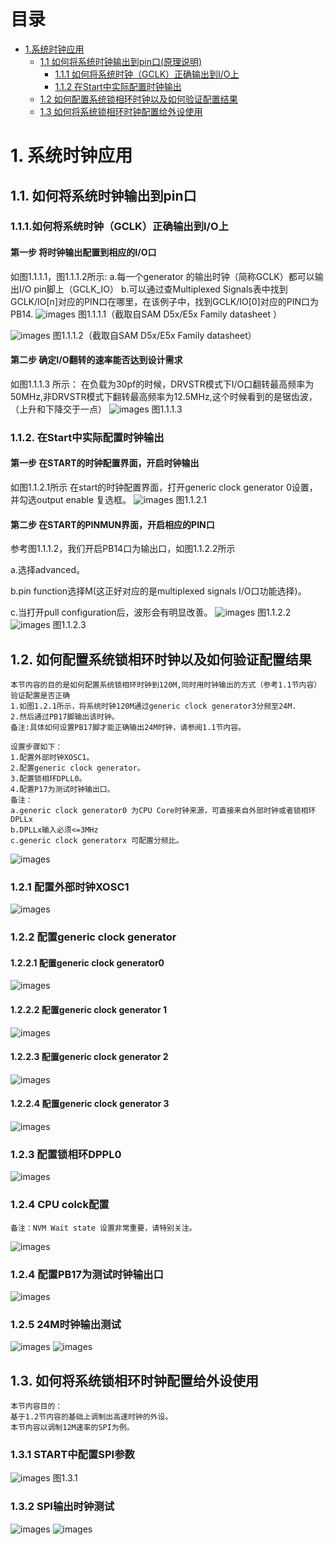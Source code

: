 # 目录
* [1.系统时钟应用](#1-系统时钟应用)
  * [1.1 如何将系统时钟输出到pin口(原理说明)](#11-如何将系统时钟输出到pin口)
    * [1.1.1 如何将系统时钟（GCLK）正确输出到I/O上](#111-如何将系统时钟（GCLK）正确输出到I/O上)
    * [1.1.2 在Start中实际配置时钟输出](#112-在Start中实际配置时钟输出)
  * [1.2 如何配置系统锁相环时钟以及如何验证配置结果](#12-如何配置系统锁相环时钟以及如何验证配置结果)
  * [1.3 如何将系统锁相环时钟配置给外设使用](#13-如何将系统锁相环时钟配置给外设使用)
  


# 1. 系统时钟应用
## 1.1. 如何将系统时钟输出到pin口

### 1.1.1.如何将系统时钟（GCLK）正确输出到I/O上
#### 第一步 将时钟输出配置到相应的I/O口
如图1.1.1.1，图1.1.1.2所示:
a.每一个generator 的输出时钟（简称GCLK）都可以输出I/O pin脚上（GCLK_IO）
b.可以通过查Multiplexed Signals表中找到GCLK/IO[n]对应的PIN口在哪里，在该例子中，找到GCLK/IO[0]对应的PIN口为PB14.
![images](https://github.com/yuchengstudio/SAMD51/blob/master/aplication_note/pictures/sysclock_004.jpg)
图1.1.1.1（截取自SAM D5x/E5x Family datasheet ）

![images](https://github.com/yuchengstudio/SAMD51/blob/master/aplication_note/pictures/sysclock_005.jpg)
图1.1.1.2（截取自SAM D5x/E5x Family datasheet）

#### 第二步 确定I/O翻转的速率能否达到设计需求
如图1.1.1.3 所示：
在负载为30pf的时候，DRVSTR模式下I/O口翻转最高频率为50MHz,非DRVSTR模式下翻转最高频率为12.5MHz,这个时候看到的是锯齿波，（上升和下降交于一点）
![images](https://github.com/yuchengstudio/SAMD51/blob/master/aplication_note/pictures/sysclock_002.jpg)
图1.1.1.3

### 1.1.2. 在Start中实际配置时钟输出
#### 第一步 在START的时钟配置界面，开启时钟输出
如图1.1.2.1所示
在start的时钟配置界面，打开generic clock generator 0设置，并勾选output enable 复选框。
![images](https://github.com/yuchengstudio/SAMD51/blob/master/aplication_note/pictures/sysclock_003.jpg)
图1.1.2.1

#### 第二步 在START的PINMUN界面，开启相应的PIN口
参考图1.1.1.2，我们开启PB14口为输出口，如图1.1.2.2所示 

a.选择advanced。

b.pin function选择M(这正好对应的是multiplexed signals I/O口功能选择)。

c.当打开pull configuration后，波形会有明显改善。
![images](https://github.com/yuchengstudio/SAMD51/blob/master/aplication_note/pictures/sysclock_006.jpg)
图1.1.2.2
![images](https://github.com/yuchengstudio/SAMD51/blob/master/aplication_note/pictures/sysclock_007.jpg)
图1.1.2.3




  
## 1.2. 如何配置系统锁相环时钟以及如何验证配置结果
```
本节内容的目的是如何配置系统锁相环时钟到120M,同时用时钟输出的方式（参考1.1节内容）验证配置是否正确
1.如图1.2.1所示，将系统时钟120M通过generic clock generator3分频至24M.
2.然后通过PB17脚输出该时钟。
备注:具体如何设置PB17脚才能正确输出24M时钟，请参阅1.1节内容。
```
```
设置步骤如下：
1.配置外部时钟XOSC1。
2.配置generic clock generator。
3.配置锁相环DPLL0。
4.配置P17为测试时钟输出口。
备注：
a.generic clock generator0 为CPU Core时钟来源，可直接来自外部时钟或者锁相环DPLLx
b.DPLLx输入必须<=3MHz
c.generic clock generatorx 可配置分频比。
```
![images](https://github.com/yuchengstudio/SAMD51/blob/master/aplication_note/pictures/sysclock_008.jpg)

### 1.2.1 配置外部时钟XOSC1
![images](https://github.com/yuchengstudio/SAMD51/blob/master/aplication_note/pictures/sysclock_009.jpg)

### 1.2.2 配置generic clock generator
#### 1.2.2.1 配置generic clock generator0
![images](https://github.com/yuchengstudio/SAMD51/blob/master/aplication_note/pictures/sysclock_011.jpg)

#### 1.2.2.2 配置generic clock generator 1
![images](https://github.com/yuchengstudio/SAMD51/blob/master/aplication_note/pictures/sysclock_012.jpg)

#### 1.2.2.3 配置generic clock generator 2
![images](https://github.com/yuchengstudio/SAMD51/blob/master/aplication_note/pictures/sysclock_013.jpg)

#### 1.2.2.4 配置generic clock generator 3
![images](https://github.com/yuchengstudio/SAMD51/blob/master/aplication_note/pictures/sysclock_014.jpg)

### 1.2.3 配置锁相环DPPL0
![images](https://github.com/yuchengstudio/SAMD51/blob/master/aplication_note/pictures/sysclock_010.jpg)

### 1.2.4 CPU colck配置
```
备注：NVM Wait state 设置非常重要，请特别关注。
```
![images](https://github.com/yuchengstudio/SAMD51/blob/master/aplication_note/pictures/sysclock_018.jpg)

### 1.2.4 配置PB17为测试时钟输出口
![images](https://github.com/yuchengstudio/SAMD51/blob/master/aplication_note/pictures/sysclock_015.jpg)


### 1.2.5 24M时钟输出测试
![images](https://github.com/yuchengstudio/SAMD51/blob/master/aplication_note/pictures/sysclock_016.jpg)
![images](https://github.com/yuchengstudio/SAMD51/blob/master/aplication_note/pictures/sysclock_017.jpg)


## 1.3. 如何将系统锁相环时钟配置给外设使用
```
本节内容目的：
基于1.2节内容的基础上调制出高速时钟的外设。
本节内容以调制12M速率的SPI为例。
```
### 1.3.1 START中配置SPI参数
![images](https://github.com/yuchengstudio/SAMD51/blob/master/aplication_note/pictures/sysclock_SPI_001.jpg)
图1.3.1

### 1.3.2 SPI输出时钟测试
![images](https://github.com/yuchengstudio/SAMD51/blob/master/aplication_note/pictures/sysclock_SPI_004.jpg)
![images](https://github.com/yuchengstudio/SAMD51/blob/master/aplication_note/pictures/sysclock_SPI_006.jpg)








